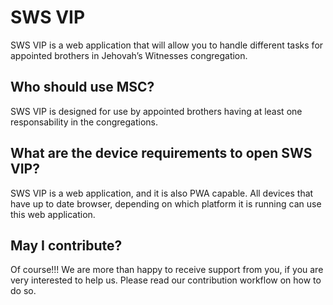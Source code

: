 # SWS VIP

SWS VIP is a web application that will allow you to handle different tasks for appointed brothers in Jehovah’s Witnesses congregation.

## Who should use MSC?

SWS VIP is designed for use by appointed brothers having at least one responsability in the congregations.

## What are the device requirements to open SWS VIP?

SWS VIP is a web application, and it is also PWA capable. All devices that have up to date browser, depending on which platform it is running can use this web application.

## May I contribute?

Of course!!! We are more than happy to receive support from you, if you are very interested to help us. Please read our contribution workflow on how to do so.
